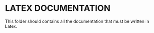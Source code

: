 # LATEX DOCUMENTATION 

This folder should contains all the documentation that must be written in Latex.

